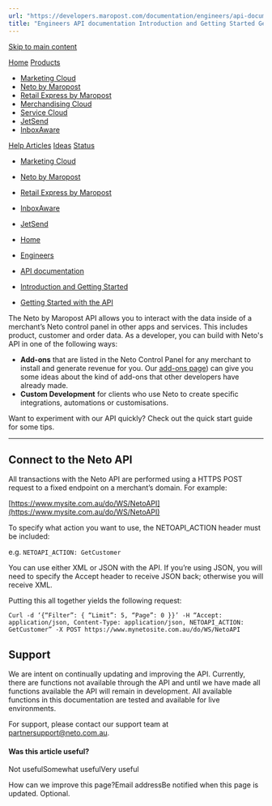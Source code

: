 ```yaml
---
url: "https://developers.maropost.com/documentation/engineers/api-documentation/introduction-and-getting-started/getting-started-with-the-api/"
title: "Engineers API documentation Introduction and Getting Started Getting Started with the API"
---
```


[Skip to main content](https://developers.maropost.com/documentation/engineers/api-documentation/introduction-and-getting-started/getting-started-with-the-api/#main-content)

[Home](https://developers.maropost.com/) [Products](https://developers.maropost.com/documentation/engineers/api-documentation/introduction-and-getting-started/getting-started-with-the-api/)

- [Marketing Cloud](https://galaxy.maropost.com/categories/marketing-cloud)
- [Neto by Maropost](https://galaxy.maropost.com/categories/neto-by-maropost)
- [Retail Express by Maropost](https://galaxy.maropost.com/categories/retail-express)
- [Merchandising Cloud](https://galaxy.maropost.com/categories/merchandising-cloud)
- [Service Cloud](https://galaxy.maropost.com/categories/service-cloud)
- [JetSend](https://galaxy.maropost.com/categories/jetsend)
- [InboxAware](https://galaxy.maropost.com/categories/inboxaware)

[Help Articles](https://galaxy.maropost.com/kb/neto-by-maropost) [Ideas](https://galaxy.maropost.com/categories/neto-by-maropost-ideas) [Status](https://developers.maropost.com/documentation/engineers/api-documentation/introduction-and-getting-started/getting-started-with-the-api/)
- [Marketing Cloud](https://status.maropost.com/)
- [Neto by Maropost](https://status.netohq.com/)
- [Retail Express by Maropost](https://status-retailcloud.maropost.com/)
- [InboxAware](https://status.inboxaware.com/)
- [JetSend](https://status.jetsend.com/)

- [Home](https://developers.maropost.com/)
- [Engineers](https://developers.maropost.com/documentation/engineers)
- [API documentation](https://developers.maropost.com/documentation/engineers/api-documentation)
- [Introduction and Getting Started](https://developers.maropost.com/documentation/engineers/api-documentation/introductions-and-getting-started)
- [Getting Started with the API](https://developers.maropost.com/documentation/engineers/api-documentation/introduction-and-getting-started/getting-started-with-the-api/)

The Neto by Maropost API allows you to interact with the data inside of a merchant’s Neto control panel in other apps and services. This includes product, customer and order data. As a developer, you can build with Neto's API in one of the following ways:

- **Add-ons** that are listed in the Neto Control Panel for any merchant to install and generate revenue for you. Our [add-ons page](https://www.netohq.com/add-ons)) can give you some ideas about the kind of add-ons that other developers have already made.
- **Custom Development** for clients who use Neto to create specific integrations, automations or customisations.

Want to experiment with our API quickly? Check out the quick start guide for some tips.

* * *

## Connect to the Neto API

All transactions with the Neto API are performed using a HTTPS POST request to a fixed endpoint on a merchant’s domain. For example:

[https://www.mysite.com.au/do/WS/NetoAPI](https://www.mysite.com.au/do/WS/NetoAPI)

To specify what action you want to use, the NETOAPI\_ACTION header must be included:

e.g. `NETOAPI_ACTION: GetCustomer`

You can use either XML or JSON with the API. If you’re using JSON, you will need to specify the Accept header to receive JSON back; otherwise you will receive XML.

Putting this all together yields the following request:

```rainbow rainbow-show
Curl -d ‘{“Filter”: { “Limit”: 5, “Page”: 0 }}’ -H “Accept: application/json, Content-Type: application/json, NETOAPI_ACTION: GetCustomer” -X POST https://www.mynetosite.com.au/do/WS/NetoAPI

```

## Support

We are intent on continually updating and improving the API. Currently, there are functions not available through the API and until we have made all functions available the API will remain in development. All available functions in this documentation are tested and available for live environments.

For support, please contact our support team at [partnersupport@neto.com.au](mailto:partnersupport@neto.com.au).

#### Was this article useful?

Not usefulSomewhat usefulVery useful

How can we improve this page?Email addressBe notified when this page is updated. Optional.